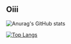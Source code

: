 ## Oiii



![Anurag's GitHub stats](https://github-readme-stats.vercel.app/api?username=ViniS0usa&count_private=true&card_width=400px&show_icons=true&theme=radical)

[![Top Langs](https://github-readme-stats.vercel.app/api/top-langs/?username=ViniS0usa&layout=compact&theme=radical)](https://github.com/Vinis0usa/github-readme-stats)


  
